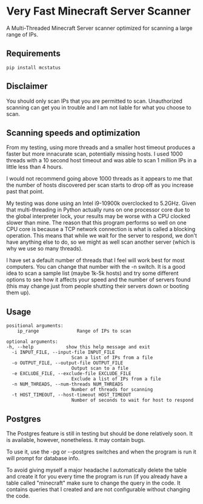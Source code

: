# Very Fast Minecraft Server Scanner

A Multi-Threaded Minecraft Server scanner optimized for scanning a large range of IPs.

## Requirements

```
pip install mcstatus
```

## Disclaimer

You should only scan IPs that you are permitted to scan. Unauthorized
scanning can get you in trouble and I am not liable for what you choose 
to scan.

## Scanning speeds and optimization

From my testing, using more threads and a smaller host timeout
produces a faster but more innacurate scan, potentially missing hosts. 
I used 1000 threads with a 10 second host timeout and was able to scan 
1 million IPs in a little less than 4 hours.

I would not recommend going above 1000 threads as it appears to me that 
the number of hosts discovered per scan starts to drop off as you increase 
past that point. 

My testing was done using an Intel i9-10900k overclocked to 5.2GHz. Given that 
multi-threading in Python actually runs on one processor core due to the global
interpreter lock, your results may be worse with a CPU clocked slower than mine. 
The reason that this program performs so well on one CPU core is because a TCP network 
connection is what is called a blocking operation. This means that while we wait for 
the server to respond, we don't have anything else to do, so we might as well scan another
server (which is why we use so many threads).

I have set a default number of threads that I feel will work best for most computers. 
You can change that number with the -n switch. It is a good idea to scan a sample list
(maybe 1k-5k hosts) and try some different options to see how it affects your speed and
the number of servers found (this may change just from people shutting their servers down
or booting them up).

## Usage

```
positional arguments:
    ip_range              Range of IPs to scan

optional arguments:
-h, --help            show this help message and exit
  -i INPUT_FILE, --input-file INPUT_FILE
                        Scan a list of IPs from a file
  -o OUTPUT_FILE, --output-file OUTPUT_FILE
                        Output scan to a file
  -e EXCLUDE_FILE, --exclude-file EXCLUDE_FILE
                        Exclude a list of IPs from a file
  -n NUM_THREADS, --num-threads NUM_THREADS
                        Number of threads for scanning
  -t HOST_TIMEOUT, --host-timeout HOST_TIMEOUT
                        Number of seconds to wait for host to respond
```

## Postgres
The Postgres feature is still in testing but should be done relatively soon. It is available, 
however, nonetheless. It may contain bugs.

To use it, use the -pg or --postgres switches and when the program is run it will prompt for
database info.

To avoid giving myself a major headache I automatically delete the table and create it for you
every time the program is run (if you already have a table called "minecraft" make sure to change
the query in the code. It contains queries that I created and are not configurable without changing
the code.